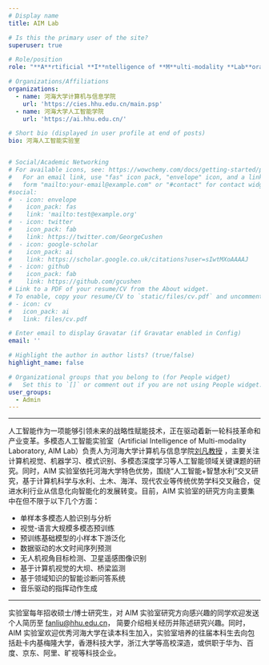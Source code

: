 ```yaml
---
# Display name
title: AIM Lab

# Is this the primary user of the site?
superuser: true

# Role/position
role: "**A**rtificial **I**ntelligence of **M**ulti-modality **Lab**oratory<br/><br/>"

# Organizations/Affiliations
organizations:
  - name: 河海大学计算机与信息学院
    url: 'https://cies.hhu.edu.cn/main.psp'
  - name: 河海大学人工智能学院
    url: 'https://ai.hhu.edu.cn/'

# Short bio (displayed in user profile at end of posts)
bio: 河海人工智能实验室


# Social/Academic Networking
# For available icons, see: https://wowchemy.com/docs/getting-started/page-builder/#icons
#   For an email link, use "fas" icon pack, "envelope" icon, and a link in the
#   form "mailto:your-email@example.com" or "#contact" for contact widget.
#social:
#  - icon: envelope
#    icon_pack: fas
#    link: 'mailto:test@example.org'
#  - icon: twitter
#    icon_pack: fab
#    link: https://twitter.com/GeorgeCushen
#  - icon: google-scholar
#    icon_pack: ai
#    link: https://scholar.google.co.uk/citations?user=sIwtMXoAAAAJ
#  - icon: github
#    icon_pack: fab
#    link: https://github.com/gcushen
# Link to a PDF of your resume/CV from the About widget.
# To enable, copy your resume/CV to `static/files/cv.pdf` and uncomment the lines below.
# - icon: cv
#   icon_pack: ai
#   link: files/cv.pdf

# Enter email to display Gravatar (if Gravatar enabled in Config)
email: ''

# Highlight the author in author lists? (true/false)
highlight_name: false

# Organizational groups that you belong to (for People widget)
#   Set this to `[]` or comment out if you are not using People widget.
user_groups:
  - Admin
---
```

  
---
  
人工智能作为一项能够引领未来的战略性赋能技术，正在驱动着新一轮科技革命和产业变革。多模态人工智能实验室（Artificial Intelligence of Multi-modality Laboratory, AIM Lab）负责人为河海大学计算机与信息学院[刘凡教授](author/刘凡/) ，主要关注计算机视觉、机器学习、模式识别、多模态深度学习等人工智能领域关键课题的研究。同时，AIM 实验室依托河海大学特色优势，围绕“人工智能+智慧水利”交叉研究，基于计算机科学与水利、土木、海洋、现代农业等传统优势学科交叉融合，促进水利行业从信息化向智能化的发展转变。目前，AIM 实验室的研究方向主要集中在但不限于以下几个方面：

- 单样本多模态人脸识别与分析
- 视觉-语言大规模多模态预训练
- 预训练基础模型的小样本下游泛化
- 数据驱动的水文时间序列预测
- 无人机视角目标检测、卫星遥感图像识别
- 基于计算机视觉的大坝、桥梁监测
- 基于领域知识的智能诊断问答系统
- 音乐驱动的指挥动作生成

---

实验室每年招收硕士/博士研究生，对 AIM 实验室研究方向感兴趣的同学欢迎发送个人简历至 fanliu@hhu.edu.cn， 简要介绍相关经历并陈述研究兴趣。同时，AIM 实验室欢迎优秀河海大学在读本科生加入，实验室培养的往届本科生去向包括赴卡内基梅隆大学，香港科技大学，浙江大学等高校深造，或供职于华为、百度、京东、阿里、旷视等科技企业。
